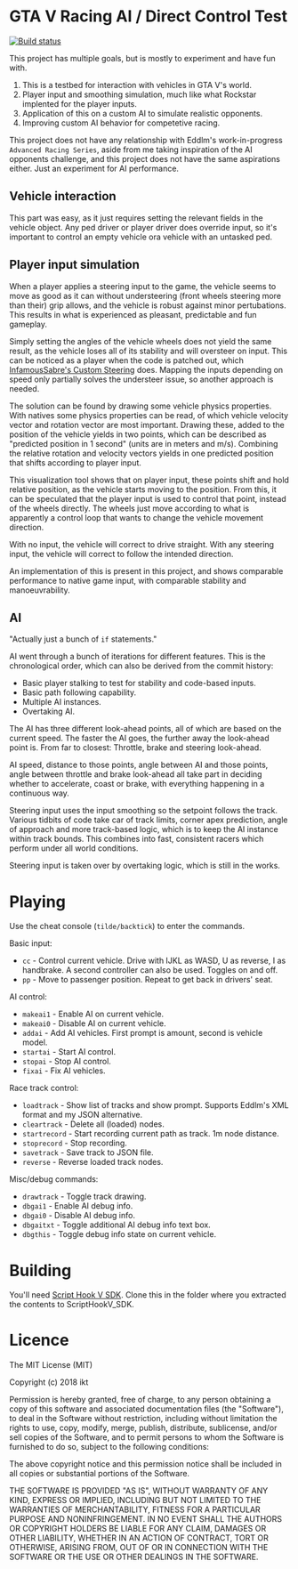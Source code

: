 GTA V Racing AI / Direct Control Test
===========

[![Build status](https://ci.appveyor.com/api/projects/status/1w2iarcia2qyfi9e/branch/master?svg=true)](https://ci.appveyor.com/project/E66666666/gtavdirectcontrol/branch/master)

This project has multiple goals, but is mostly to experiment and have fun
with. 

1. This is a testbed for interaction with vehicles in GTA V's
world.
2. Player input and smoothing simulation, much like what Rockstar implented
for the player inputs.
3. Application of this on a custom AI to simulate realistic opponents.
4. Improving custom AI behavior for competetive racing.

This project does not have any relationship with Eddlm's work-in-progress
`Advanced Racing Series`, aside from me taking inspiration of the AI opponents
challenge, and this project does not have the same aspirations either. Just an
experiment for AI performance.

## Vehicle interaction

This part was easy, as it just requires setting the relevant fields in the 
vehicle object. Any ped driver or player driver does override input, so it's
important to control an empty vehicle ora  vehicle with an untasked ped.

## Player input simulation

When a player applies a steering input to the game, the vehicle seems to move
as good as it can without understeering (front wheels steering more than their)
grip allows, and the vehicle is robust against minor pertubations. This 
results in what is experienced as pleasant, predictable and fun gameplay.

Simply setting the angles of the vehicle wheels does not yield the same result,
as the vehicle loses all of its stability and will oversteer on input. This
can be noticed as a player when the code is patched out, which 
[InfamousSabre's Custom Steering](https://www.gta5-mods.com/scripts/custom-steering-infamoussabre)
does. Mapping the inputs depending on speed only partially solves the 
understeer issue, so another approach is needed.

The solution can be found by drawing some vehicle physics properties. With
natives some physics properties can be read, of which vehicle velocity vector
and rotation vector are most important. Drawing these, added to the position
of the vehicle yields in two points, which can be described as "predicted 
position in 1 second" (units are in meters and m/s). Combining the relative
rotation and velocity vectors yields in one predicted position that shifts
according to player input. 

This visualization tool shows that on player input, these points shift and
hold relative position, as the vehicle starts moving to the position. From
this, it can be speculated that the player input is used to control that 
point, instead of the wheels directly. The wheels just move according to what
is apparently a control loop that wants to change the vehicle movement 
direction.

With no input, the vehicle will correct to drive straight. With any steering
input, the vehicle will correct to follow the intended direction.

An implementation of this is present in this project, and shows comparable
performance to native game input, with comparable stability and 
manoeuvrability.

## AI

"Actually just a bunch of `if` statements."

AI went through a bunch of iterations for different features. This is the 
chronological order, which can also be derived from the commit history:

* Basic player stalking to test for stability and code-based inputs.
* Basic path following capability.
* Multiple AI instances.
* Overtaking AI.

The AI has three different look-ahead points, all of which are based on 
the current speed. The faster the AI goes, the further away the 
look-ahead point is. From far to closest: Throttle, brake and steering
look-ahead. 

AI speed, distance to those points, angle between AI and those points, angle
between throttle and brake look-ahead all take part in deciding whether to
accelerate, coast or brake, with everything happening in a continuous way.

Steering input uses the input smoothing so the setpoint follows the track.
Various tidbits of code take car of track limits, corner apex prediction,
angle of approach and more track-based logic, which is to keep the AI instance
within track bounds. This combines into fast, consistent racers which perform
under all world conditions. 

Steering input is taken over by overtaking logic, which is still in the works.


Playing
====

Use the cheat console (`tilde/backtick`) to enter the commands.

Basic input:

* `cc` - Control current vehicle. Drive with IJKL as WASD, U as reverse, I as handbrake. A second controller can also be used. Toggles on and off.
* `pp` - Move to passenger position. Repeat to get back in drivers' seat.

AI control:

* `makeai1` - Enable AI on current vehicle.
* `makeai0` - Disable AI on current vehicle.
* `addai` - Add AI vehicles. First prompt is amount, second is vehicle model.
* `startai` - Start AI control.
* `stopai` - Stop AI control.
* `fixai` - Fix AI vehicles.

Race track control:

* `loadtrack` - Show list of tracks and show prompt. Supports Eddlm's XML format and my JSON alternative.
* `cleartrack` - Delete all (loaded) nodes.
* `startrecord` - Start recording current path as track. 1m node distance.
* `stoprecord` - Stop recording.
* `savetrack` - Save track to JSON file.
* `reverse` - Reverse loaded track nodes.

Misc/debug commands:

* `drawtrack` - Toggle track drawing.
* `dbgai1` - Enable AI debug info.
* `dbgai0` - Disable AI debug info.
* `dbgaitxt` - Toggle additional AI debug info text box.
* `dbgthis` - Toggle debug info state on current vehicle.

Building
====

You'll need [Script Hook V SDK](http://www.dev-c.com/gtav/scripthookv/). Clone
this in the folder where you extracted the contents to ScriptHookV_SDK.

Licence
====
The MIT License (MIT)

Copyright (c) 2018 ikt

Permission is hereby granted, free of charge, to any person obtaining a copy
of this software and associated documentation files (the "Software"), to deal
in the Software without restriction, including without limitation the rights
to use, copy, modify, merge, publish, distribute, sublicense, and/or sell
copies of the Software, and to permit persons to whom the Software is
furnished to do so, subject to the following conditions:

The above copyright notice and this permission notice shall be included in all
copies or substantial portions of the Software.

THE SOFTWARE IS PROVIDED "AS IS", WITHOUT WARRANTY OF ANY KIND, EXPRESS OR
IMPLIED, INCLUDING BUT NOT LIMITED TO THE WARRANTIES OF MERCHANTABILITY,
FITNESS FOR A PARTICULAR PURPOSE AND NONINFRINGEMENT. IN NO EVENT SHALL THE
AUTHORS OR COPYRIGHT HOLDERS BE LIABLE FOR ANY CLAIM, DAMAGES OR OTHER
LIABILITY, WHETHER IN AN ACTION OF CONTRACT, TORT OR OTHERWISE, ARISING FROM,
OUT OF OR IN CONNECTION WITH THE SOFTWARE OR THE USE OR OTHER DEALINGS IN THE
SOFTWARE.
